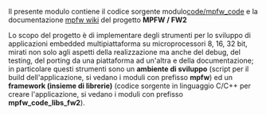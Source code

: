 Il presente modulo contiene il codice sorgente modulo[code/mpfw_code](https://github.com/MuraDaco/mpfw_code/tree/main) e la documentazione [mpfw wiki](https://github.com/MuraDaco/mpfw/wiki) del progetto **MPFW / FW2**

Lo scopo del progetto è di implementare degli strumenti per lo sviluppo di applicazioni embedded multipiattaforma su microprocessori 8, 16, 32 bit, mirati non solo agli aspetti della realizzazione ma anche del debug, del testing, del porting da una piattaforma ad un'altra e della documentazione; in particolare questi strumenti sono un **ambiente di sviluppo** (script per il build dell'applicazione, si vedano i moduli con prefisso **mpfw**) ed un **framework (insieme di librerie)** (codice sorgente in linguaggio C/C++ per creare l'applicazione, si vedano i moduli con prefisso **mpfw_code_libs_fw2**).



